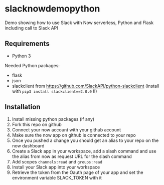 # slacknowdemopython
Demo showing how to use Slack with Now serverless, Python and Flask including call to Slack API

## Requirements
- Python 3

Needed Python packages:
- flask
- json
- slackclient from https://github.com/SlackAPI/python-slackclient (install with `pip3 install slackclient==2.0.0` !!)

## Installation
1. Install missing python packages (if any)
2. Fork this repo on github
3. Connect your now account with your github account
4. Make sure the now app on github is connected to your repo
5. Once you pushed a change you should get an alias to your repo on the now dashboard
6. Create a Slack app in your workspace, add a slash command and use the alias from now as request URL for the slash command
7. Add scopes `channels:read` and `groups:read`
8. Install your Slack app into your workspace
9. Retrieve the token from the Oauth page of your app and set the environment variable SLACK_TOKEN with it

